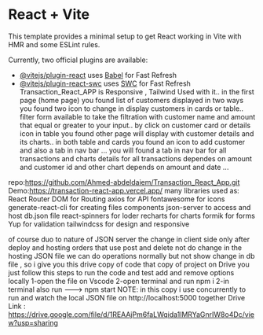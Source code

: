 # React + Vite

This template provides a minimal setup to get React working in Vite with HMR and some ESLint rules.

Currently, two official plugins are available:

- [@vitejs/plugin-react](https://github.com/vitejs/vite-plugin-react/blob/main/packages/plugin-react/README.md) uses [Babel](https://babeljs.io/) for Fast Refresh
- [@vitejs/plugin-react-swc](https://github.com/vitejs/vite-plugin-react-swc) uses [SWC](https://swc.rs/) for Fast Refresh
Transaction_React_APP is Responsive , Tailwind Used with it..
in the first page (home page) you found list of customers displayed in two ways you found two icon to change in display customers in cards or table..
filter form available to take the filtration with customer name and amount that equal or greater to your input..
by click on customer card or details icon in table you found other page will display with customer details and its charts..
in both table and cards you found an icon to add customer and also a tab in nav bar ...
you will found a tab in nav bar for all transactions and charts details for all transactions dependes on amount and customer id and other chart depends on amount and date ...

repo:https://github.com/Ahmed-abdeldaiem/Transaction_React_App.git
Demo:https://transaction-react-app.vercel.app/
many libraries used as:
React Router DOM for Routing
axios for API
fontawesome for icons
generate-react-cli for creating files components
json-server to access and host db.json file 
react-spinners for loder
recharts for charts
formik for forms
Yup for validation
tailwindcss for design and responsive 



of course duo to nature of JSON server the change in client side only after deploy and hosting orders that use post and delete not do change in the hosting JSON file we can do operations normally but not show change in db file , so i give you this drive copy of code that copy of project on Drive you just follow this steps to run the code and test add and remove options locally 
1-open the file on Vscode 
2-open terminal and run npm i
2-in terminal also run ---> npm start 
NOTE: in this copy i use concurrently to run and watch the local JSON file on http://localhost:5000 together
Drive Link : https://drive.google.com/file/d/1REAAjPm6faLWqida1lMRYaGnrIW8o4Dc/view?usp=sharing

